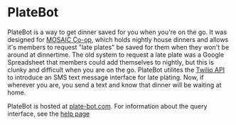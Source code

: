 # PlateBot

PlateBot is a way to get dinner saved for you when you're on the go.  It was
designed for [MOSAIC Co-op](http://mosaiccoop.org), which holds nightly house
dinners and allows it's members to request "late plates" be saved for them when
they won't be around at dinnertime.  The old system to request a late plate was
a Google Spreadsheet that members could add themselves to nightly, but this is
clunky and difficult when you are on the go.  PlateBot utilites the [Twilio
API](http://twilio.com) to introduce an SMS text message interface for late plating.
Now, if wherever you are, you send a text and know that dinner will be waiting
at home.

PlateBot is hosted at [plate-bot.com](http://www.plate-bot.com).  For
information about the query interface, see the [help page](http://www.plate-bot.com/help)
